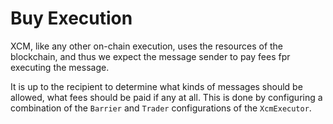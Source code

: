 # Buy Execution

XCM, like any other on-chain execution, uses the resources of the blockchain, and thus we expect
the message sender to pay fees fpr executing the message.

It is up to the recipient to determine what kinds of messages
should be allowed, what fees should be paid if any at all. This is done by
configuring a combination of the `Barrier` and `Trader` configurations of the `XcmExecutor`.
